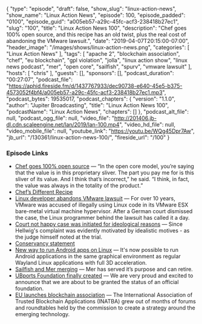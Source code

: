 {
  "type": "episode",
  "draft": false,
  "show_slug": "linux-action-news",
  "show_name": "Linux Action News",
  "episode": 100,
  "episode_padded": "0100",
  "episode_guid": "a005eb57-a29c-45fc-acf3-238418b27ec1",
  "slug": "100",
  "title": "Linux Action News 100",
  "description": "Chef goes 100% open source, and this recipe has an old twist, plus the real cost of abandoning the VMware lawsuit.",
  "date": "2019-04-07T20:15:00-07:00",
  "header_image": "/images/shows/linux-action-news.png",
  "categories": [
    "Linux Action News"
  ],
  "tags": [
    "apache 2",
    "blockchain association",
    "chef",
    "eu blockchain",
    "gpl violation",
    "jolla",
    "linux action show",
    "linux news podcast",
    "mer",
    "open core",
    "sailfish",
    "spurv",
    "vmware lawsuit"
  ],
  "hosts": [
    "chris"
  ],
  "guests": [],
  "sponsors": [],
  "podcast_duration": "00:27:07",
  "podcast_file": "https://aphid.fireside.fm/d/1437767933/dec90738-e640-45e5-b375-4573052f4bf4/a005eb57-a29c-45fc-acf3-238418b27ec1.mp3",
  "podcast_bytes": 19535017,
  "podcast_chapters": {
    "version": "1.1.0",
    "author": "Jupiter Broadcasting",
    "title": "Linux Action News 100",
    "podcastName": "Linux Action News",
    "chapters": []
  },
  "podcast_alt_file": null,
  "podcast_ogg_file": null,
  "video_file": "http://201406.jb-dl.cdn.scaleengine.net/lan/2019/lan-100.mp4",
  "video_hd_file": null,
  "video_mobile_file": null,
  "youtube_link": "https://youtu.be/WQg45Dpr7Aw",
  "jb_url": "/130361/linux-action-news-100/",
  "fireside_url": "/100"
}


### Episode Links

  * [Chef goes 100% open source](https://techcrunch.com/2019/04/02/chef-goes-100-open-source/ "Chef goes 100% open source") — “In the open core model, you’re saying that the value is in this proprietary sliver. The part you pay me for is this sliver of its value. And I think that’s incorrect,” he said. “I think, in fact, the value was always in the totality of the product.”
  * [Chef’s Different Recipe](https://redmonk.com/sogrady/2019/04/02/chefs-different-recipe/ "Chef’s Different Recipe")
  * [Linux developer abandons VMware lawsuit](https://www.zdnet.com/article/linux-developer-abandons-vmware-lawsuit/ "Linux developer abandons VMware lawsuit") — For over 10 years, VMware was accused of illegally using Linux code in its VMware ESX bare-metal virtual machine hypervisor. After a German court dismissed the case, the Linux programmer behind the lawsuit has called it a day.
  * [Court not happy case was initiated for ideological reasons](https://www.heise.de/newsticker/meldung/Linux-Entwickler-gegen-VMware-OLG-Hamburg-lehnt-Klage-ab-4324066.html "Court not happy case was initiated for ideological reasons") — Since Hellwig's complaint was evidently motivated by idealistic motives - as the judge himself noted at the trial.
  * [Conservancy statement](https://sfconservancy.org/news/2019/apr/02/vmware-no-appeal/ "Conservancy statement")
  * [New way to run Android apps on Linux](https://www.collabora.com/news-and-blog/blog/2019/04/01/running-android-next-to-wayland/ "New way to run Android apps on Linux") — It's now possible to run Android applications in the same graphical environment as regular Wayland Linux applications with full 3D acceleration. 
  * [Sailfish and Mer merging](https://blog.jolla.com/message-in-a-bottle/ "Sailfish and Mer merging") — Mer has served it’s purpose and can retire.
  * [UBports Foundation finally created](https://ubports.com/blog/ubports-blog-1/post/it-s-official-the-ubports-foundation-is-ready-for-launch-215 "UBports Foundation finally created") — We are very proud and excited to announce that we are about to be granted the status of an official foundation. 
  * [EU launches blockchain association](https://venturebeat.com/2019/04/03/eu-launches-blockchain-association-to-accelerate-distributed-ledger-technology-adoption/ "EU launches blockchain association") — The International Association of Trusted Blockchain Applications (INATBA) grew out of months of forums and roundtables held by the commission to create a strategy around the emerging technology.


